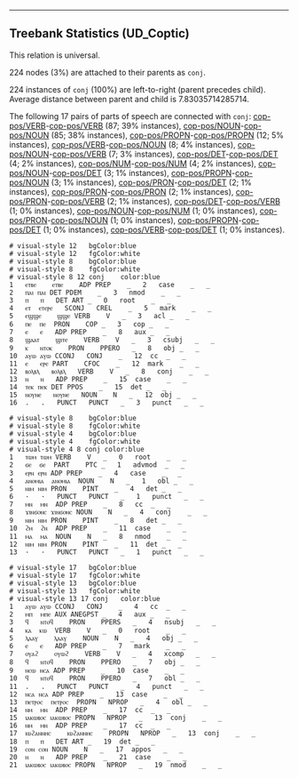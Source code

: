 

--------------------------------------------------------------------------------

## Treebank Statistics (UD_Coptic)

This relation is universal.

224 nodes (3%) are attached to their parents as `conj`.

224 instances of `conj` (100%) are left-to-right (parent precedes child).
Average distance between parent and child is 7.83035714285714.

The following 17 pairs of parts of speech are connected with `conj`: [cop-pos/VERB]()-[cop-pos/VERB]() (87; 39% instances), [cop-pos/NOUN]()-[cop-pos/NOUN]() (85; 38% instances), [cop-pos/PROPN]()-[cop-pos/PROPN]() (12; 5% instances), [cop-pos/VERB]()-[cop-pos/NOUN]() (8; 4% instances), [cop-pos/NOUN]()-[cop-pos/VERB]() (7; 3% instances), [cop-pos/DET]()-[cop-pos/DET]() (4; 2% instances), [cop-pos/NUM]()-[cop-pos/NUM]() (4; 2% instances), [cop-pos/NOUN]()-[cop-pos/DET]() (3; 1% instances), [cop-pos/PROPN]()-[cop-pos/NOUN]() (3; 1% instances), [cop-pos/PRON]()-[cop-pos/DET]() (2; 1% instances), [cop-pos/PRON]()-[cop-pos/PRON]() (2; 1% instances), [cop-pos/PRON]()-[cop-pos/VERB]() (2; 1% instances), [cop-pos/DET]()-[cop-pos/VERB]() (1; 0% instances), [cop-pos/NOUN]()-[cop-pos/NUM]() (1; 0% instances), [cop-pos/PRON]()-[cop-pos/NOUN]() (1; 0% instances), [cop-pos/PROPN]()-[cop-pos/DET]() (1; 0% instances), [cop-pos/VERB]()-[cop-pos/DET]() (1; 0% instances).


~~~ conllu
# visual-style 12	bgColor:blue
# visual-style 12	fgColor:white
# visual-style 8	bgColor:blue
# visual-style 8	fgColor:white
# visual-style 8 12 conj	color:blue
1	ⲉⲧⲃⲉ	ⲉⲧⲃⲉ	ADP	PREP	_	2	case	_	_
2	ⲡⲁⲓ	ⲡⲁⲓ	DET	PDEM	_	3	nmod	_	_
3	ⲡ	ⲡ	DET	ART	_	0	root	_	_
4	ⲉⲧ	ⲉⲧⲉⲣⲉ	SCONJ	CREL	_	5	mark	_	_
5	ⲉϣϣⲉ	ϣϣⲉ	VERB	V	_	3	acl	_	_
6	ⲡⲉ	ⲡⲉ	PRON	COP	_	3	cop	_	_
7	ⲉ	ⲉ	ADP	PREP	_	8	aux	_	_
8	ϣⲁⲁⲧ	ϣⲓⲧⲉ	VERB	V	_	3	csubj	_	_
9	ⲕ	ⲛⲧⲟⲕ	PRON	PPERO	_	8	obj	_	_
10	ⲁⲩⲱ	ⲁⲩⲱ	CCONJ	CONJ	_	12	cc	_	_
11	ⲉ	ⲉⲣⲉ	PART	CFOC	_	12	mark	_	_
12	ⲃⲟⲗⲃⲗ	ⲃⲟⲗⲃⲗ	VERB	V	_	8	conj	_	_
13	ⲛ	ⲛ	ADP	PREP	_	15	case	_	_
14	ⲧⲉⲕ	ⲡⲉⲕ	DET	PPOS	_	15	det	_	_
15	ⲛⲟⲩⲛⲉ	ⲛⲟⲩⲛⲉ	NOUN	N	_	12	obj	_	_
16	.	.	PUNCT	PUNCT	_	3	punct	_	_

~~~


~~~ conllu
# visual-style 8	bgColor:blue
# visual-style 8	fgColor:white
# visual-style 4	bgColor:blue
# visual-style 4	fgColor:white
# visual-style 4 8 conj	color:blue
1	ⲧⲱⲙ	ⲧⲱⲙ	VERB	V	_	0	root	_	_
2	ϭⲉ	ϭⲉ	PART	PTC	_	1	advmod	_	_
3	ⲉⲣⲛ	ⲉⲣⲛ	ADP	PREP	_	4	case	_	_
4	ⲁⲛⲟⲙⲓⲁ	ⲁⲛⲟⲙⲓⲁ	NOUN	N	_	1	obl	_	_
5	ⲛⲓⲙ	ⲛⲓⲙ	PRON	PINT	_	4	det	_	_
6	·	·	PUNCT	PUNCT	_	1	punct	_	_
7	ⲙⲛ	ⲙⲛ	ADP	PREP	_	8	cc	_	_
8	ϫⲓⲛϭⲟⲛⲥ	ϫⲓⲛϭⲟⲛⲥ	NOUN	N	_	4	conj	_	_
9	ⲛⲓⲙ	ⲛⲓⲙ	PRON	PINT	_	8	det	_	_
10	ϩⲙ	ϩⲛ	ADP	PREP	_	11	case	_	_
11	ⲙⲁ	ⲙⲁ	NOUN	N	_	8	nmod	_	_
12	ⲛⲓⲙ	ⲛⲓⲙ	PRON	PINT	_	11	det	_	_
13	·	·	PUNCT	PUNCT	_	1	punct	_	_

~~~


~~~ conllu
# visual-style 17	bgColor:blue
# visual-style 17	fgColor:white
# visual-style 13	bgColor:blue
# visual-style 13	fgColor:white
# visual-style 13 17 conj	color:blue
1	ⲁⲩⲱ	ⲁⲩⲱ	CCONJ	CONJ	_	4	cc	_	_
2	ⲙⲡ	ⲙⲡⲉ	AUX	ANEGPST	_	4	aux	_	_
3	ϥ	ⲛⲧⲟϥ	PRON	PPERS	_	4	nsubj	_	_
4	ⲕⲁ	ⲕⲱ	VERB	V	_	0	root	_	_
5	ⲗⲁⲁⲩ	ⲗⲁⲁⲩ	NOUN	N	_	4	obj	_	_
6	ⲉ	ⲉ	ADP	PREP	_	7	mark	_	_
7	ⲟⲩⲁϩ	ⲟⲩⲱϩ	VERB	V	_	4	xcomp	_	_
8	ϥ	ⲛⲧⲟϥ	PRON	PPERO	_	7	obj	_	_
9	ⲛⲥⲱ	ⲛⲥⲁ	ADP	PREP	_	10	case	_	_
10	ϥ	ⲛⲧⲟϥ	PRON	PPERO	_	7	obl	_	_
11	.	.	PUNCT	PUNCT	_	4	punct	_	_
12	ⲛⲥⲁ	ⲛⲥⲁ	ADP	PREP	_	13	case	_	_
13	ⲡⲉⲧⲣⲟⲥ	ⲡⲉⲧⲣⲟⲥ	PROPN	NPROP	_	4	obl	_	_
14	ⲛⲙ	ⲙⲛ	ADP	PREP	_	17	cc	_	_
15	ⲓⲁⲕⲱⲃⲟⲥ	ⲓⲁⲕⲱⲃⲟⲥ	PROPN	NPROP	_	13	conj	_	_
16	ⲛⲙ	ⲙⲛ	ADP	PREP	_	17	cc	_	_
17	ⲓⲱϩⲁⲛⲛⲏⲥ	ⲓⲱϩⲁⲛⲛⲏⲥ	PROPN	NPROP	_	13	conj	_	_
18	ⲡ	ⲡ	DET	ART	_	19	det	_	_
19	ⲥⲟⲛ	ⲥⲟⲛ	NOUN	N	_	17	appos	_	_
20	ⲛ	ⲛ	ADP	PREP	_	21	case	_	_
21	ⲓⲁⲕⲱⲃⲟⲥ	ⲓⲁⲕⲱⲃⲟⲥ	PROPN	NPROP	_	19	nmod	_	_

~~~


